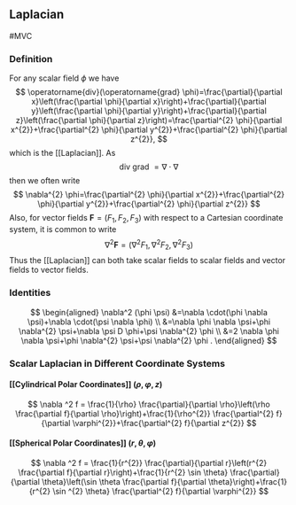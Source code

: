 ## Laplacian
#MVC 
### Definition
For any scalar field $\phi$ we have
$$
\operatorname{div}(\operatorname{grad} \phi)=\frac{\partial}{\partial x}\left(\frac{\partial \phi}{\partial x}\right)+\frac{\partial}{\partial y}\left(\frac{\partial \phi}{\partial y}\right)+\frac{\partial}{\partial z}\left(\frac{\partial \phi}{\partial z}\right)=\frac{\partial^{2} \phi}{\partial x^{2}}+\frac{\partial^{2} \phi}{\partial y^{2}}+\frac{\partial^{2} \phi}{\partial z^{2}},
$$
which is the [[Laplacian]]. As
$$
\text { div grad }=\nabla \cdot \nabla
$$
then we often write
$$
\nabla^{2} \phi=\frac{\partial^{2} \phi}{\partial x^{2}}+\frac{\partial^{2} \phi}{\partial y^{2}}+\frac{\partial^{2} \phi}{\partial z^{2}}
$$
Also, for vector fields $\mathbf{F}=\left(F_{1}, F_{2}, F_{3}\right)$ with respect to a Cartesian coordinate system, it is common to write
$$
\nabla^{2} \mathbf{F}=\left(\nabla^{2} F_{1}, \nabla^{2} F_{2}, \nabla^{2} F_{3}\right)
$$
Thus the [[Laplacian]] can both take scalar fields to scalar fields and vector fields to vector fields.
### Identities
$$
\begin{aligned}
\nabla^2 (\phi \psi) &=\nabla \cdot(\phi \nabla \psi)+\nabla \cdot(\psi \nabla \phi) \\
&=\nabla \phi \nabla \psi+\phi \nabla^{2} \psi+\nabla \psi D \phi+\psi \nabla^{2} \phi \\
&=2 \nabla \phi \nabla \psi+\phi \nabla^{2} \psi+\psi \nabla^{2} \phi .
\end{aligned}
$$

### Scalar Laplacian in Different Coordinate Systems
#### [[Cylindrical Polar Coordinates]] $(\rho,\varphi,z)$
$$
\nabla ^2 f = \frac{1}{\rho} \frac{\partial}{\partial \rho}\left(\rho \frac{\partial f}{\partial \rho}\right)+\frac{1}{\rho^{2}} \frac{\partial^{2} f}{\partial \varphi^{2}}+\frac{\partial^{2} f}{\partial z^{2}}
$$
#### [[Spherical Polar Coordinates]] $(r,\theta,\varphi)$ 
$$
\nabla ^2 f = \frac{1}{r^{2}} \frac{\partial}{\partial r}\left(r^{2} \frac{\partial f}{\partial r}\right)+\frac{1}{r^{2} \sin \theta} \frac{\partial}{\partial \theta}\left(\sin \theta \frac{\partial f}{\partial \theta}\right)+\frac{1}{r^{2} \sin ^{2} \theta} \frac{\partial^{2} f}{\partial \varphi^{2}}
$$